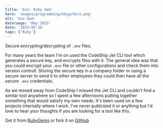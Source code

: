 ```yaml
---
title: 'Eon: Ruby Gem'
hero: 'images/programming/kbyg/hero.png'
alt: 'Eon Gem'
daterange: 'May 2023'
date: '2023-05-16'
tags: ['Ruby']
---
```


Secure encrypting/decrypting of `.env` files.

For many years the team I'm on used the CodeShip Jet CLI tool which generates a secure key, and encrypts files with it. The general idea was that you could 
encrypt your `.env` file or other configurations and check them into version controll. Storing the secure key in a company folder or using a secure server
to send it to other employees they could then have all the secure `.env` credentials. 

As we moved away from CodeShip I missed the Jet CLI and couldn't find a similar tool anywhere so I spent a few afternoons putting together something that 
would satisfy my own needs. It's been used on a few projects internally where I work.  I've never publcized it or anything but I'd love to hear your
thoughts if you are looking for a tool like this.

Get it from [RubyGems](https://rubygems.org/gems/eon_crypt) or fork it on [GitHub](https://github.com/tfantina/eon)